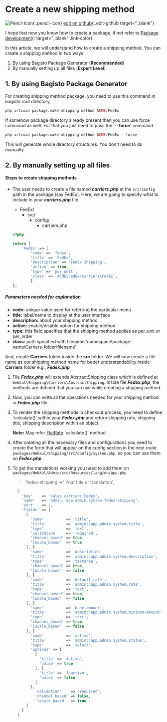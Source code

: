 # Create a new shipping method

![Pencil Icon](assets/images/icons/Icon-Pencil-Large.svg){:.pencil-icon}
[edit on github](https://github.com/bagisto/bagisto-docs/blob/master/create_shipping_method.md){:.edit-github target="\_blank"}

I hope that now you know how to create a package, if not refer to [Package development](create_package.md){: target="\_blank" .link-color}.

In this article, we will understand how to create a shipping method. You can create a shipping method in two ways.

1. By using Bagisto Package Generator (**Recommended**)
2. By manually setting up all files (**Expert Level**)

## 1. By using Bagisto Package Generator

For creating shipping method package, you need to use this command in bagisto root directory,

~~~php
php artisan package:make-shipping-method ACME/FedEx
~~~

If somehow package directory already present then you can use force command as well. For that you just need to pass the '**--force**' command.

~~~php
php artisan package:make-shipping-method ACME/FedEx --force
~~~

This will generate whole directory structures. You don't need to do manually.

## 2. By manually setting up all files

#### Steps to create shipping methods

- The user needs to create a file named **_carriers.php_** at the `src/config` path in the package (say FedEx). Here, we are going to specify what to include in your **_carriers.php_** file.

  - FedEx/
    - src/
      - config/
        - carriers.php


  ```php
  <?php

  return [
      'FedEx' => [
          'code' => 'fedex',
          'title' => 'FedEx',
          'description' => 'FedEx Shipping',
          'active' => true,
          'type' => 'per_unit',
          'class' => 'ACME\FedEx\Carriers\FedEx',
          ]
  ];
  ```

##### Parameters needed for explanation

- <b>code:</b> unique value used for referring the particular menu
- <b>title:</b> label/name to display at the user interface
- <b>description:</b> about your shipping method.
- <b>active:</b> enable/disable option for shipping method
- <b>type:</b> this field specifies that the shipping method applies as per_unit or
   per_order
- <b>class:</b> path specified with filename 'namespace\package-name\Carriers-folder\filename'

And, create **Carriers** folder inside the **src** folder. We will now create a file name as our shipping method name for better understandability inside **Carriers** folder e.g., **_Fedex.php_**

1. File **_Fedex.php_** will extends AbstractShipping class which is defined at `Webkul\Shipping\Carriers\AbstractShipping`. Inside file **_Fedex.php_**, the methods are defined that you can use while creating a shipping method.

2. Now, you can write all the operations needed for your shipping method in **_Fedex.php_** file.

3. To render the shipping methods in checkout process, you need to define 'calculate()' within your **_Fedex.php_** and return shipping rate, shipping title, shipping description within an object.

    <b>Note:</b> May refer [FlatRate](https://github.com/bagisto/bagisto/blob/master/packages/Webkul/Shipping/src/Carriers/FlatRate.php#L28) 'calculate()' method.

3. After creating all the necessary files and configurations you need to create the form that will appear on the config section in the next route `packages/Webkul/Shipping/src/Config/system.php`. so you can use them on **_Fedex.php_**

4. To get the translations working you need to add them on `packages/Webkul/Admin/src/Resources/lang/en/app.php`
   > 'fedex-shipping'=>' Your title or translation',

      ```php
        [
          'key'    => 'sales.carriers.Fedex',
          'name'   => 'admin::app.admin.system.fedex-shipping',
          'sort'   => 2,
          'fields' => [
            [
              'name'          => 'title',
              'title'         => 'admin::app.admin.system.title',
              'type'          => 'text',
              'validation'    => 'required',
              'channel_based' => true,
              'locale_based'  => true
            ], [
              'name'          => 'description',
              'title'         => 'admin::app.admin.system.description',
              'type'          => 'textarea',
              'channel_based' => true,
              'locale_based'  => false
            ], [
              'name'          => 'default_rate',
              'title'         => 'admin::app.admin.system.rate',
              'type'          => 'text',
              'channel_based' => true,
              'locale_based'  => false
            ], [
              'name'          => 'base_amount',
              'title'         => 'admin::app.admin.system.minimum-amount',
              'type'          => 'text',
              'channel_based' => true,
              'locale_based'  => false
            ], [
              'name'          => 'active',
              'title'         => 'admin::app.admin.system.status',
              'type'          => 'select',
              'options' => [
                [
                  'title' => 'Activo',
                  'value' => true
                ], [
                  'title' => 'Inactivo',
                  'value' => false
                ]
              ],
                'validation'    => 'required',
                'channel_based' => false,
                'locale_based'  => true
            ]
          ]
        ]
      ```